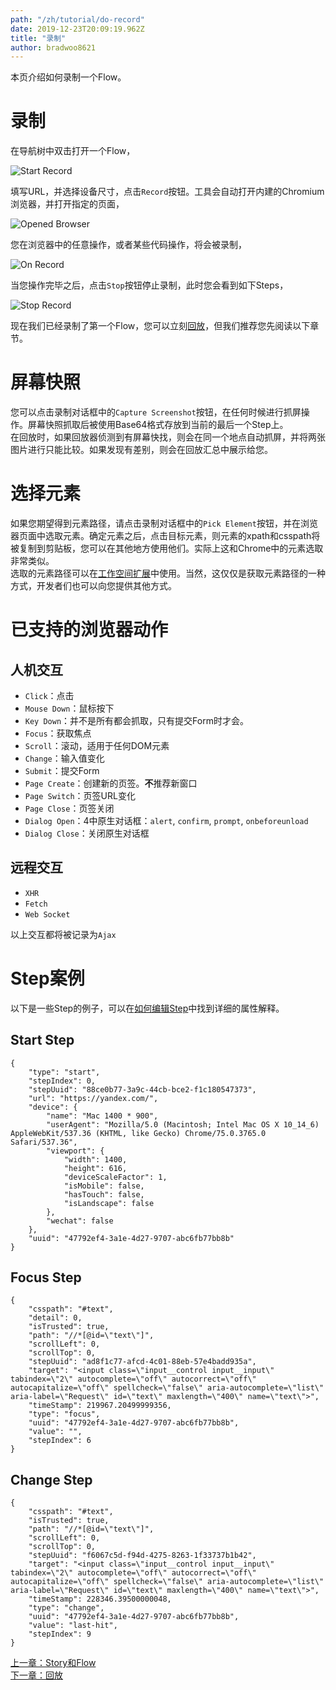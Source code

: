```yaml
---
path: "/zh/tutorial/do-record"
date: 2019-12-23T20:09:19.962Z
title: "录制"
author: bradwoo8621
---
```


<p class="sub-title">本页介绍如何录制一个Flow。</p>

# 录制
在导航树中双击打开一个Flow，

![Start Record](./start-record.png)

填写URL，并选择设备尺寸，点击`Record`按钮。工具会自动打开内建的Chromium浏览器，并打开指定的页面，

![Opened Browser](./opened-browser.png)

您在浏览器中的任意操作，或者某些代码操作，将会被录制，

![On Record](./on-record.png)

当您操作完毕之后，点击`Stop`按钮停止录制，此时您会看到如下Steps，

![Stop Record](./stop-record.png)

现在我们已经录制了第一个Flow，您可以立刻[回放](/zh/tutorial/do-replay/)，但我们推荐您先阅读以下章节。

# 屏幕快照
您可以点击录制对话框中的`Capture Screenshot`按钮，在任何时候进行抓屏操作。屏幕快照抓取后被使用Base64格式存放到当前的最后一个Step上。  
在回放时，如果回放器侦测到有屏幕快找，则会在同一个地点自动抓屏，并将两张图片进行只能比较。如果发现有差别，则会在回放汇总中展示给您。

# 选择元素
如果您期望得到元素路径，请点击录制对话框中的`Pick Element`按钮，并在浏览器页面中选取元素。确定元素之后，点击目标元素，则元素的xpath和csspath将被复制到剪贴板，您可以在其他地方使用他们。实际上这和Chrome中的元素选取非常类似。  
选取的元素路径可以在[工作空间扩展](/zh/workspace-extension/)中使用。当然，这仅仅是获取元素路径的一种方式，开发者们也可以向您提供其他方式。

# 已支持的浏览器动作
## 人机交互
- `Click`：点击
- `Mouse Down`：鼠标按下
- `Key Down`：并不是所有都会抓取，只有提交Form时才会。
- `Focus`：获取焦点
- `Scroll`：滚动，适用于任何DOM元素
- `Change`：输入值变化
- `Submit`：提交Form
- `Page Create`：创建新的页签。**不**推荐新窗口
- `Page Switch`：页签URL变化
- `Page Close`：页签关闭
- `Dialog Open`：4中原生对话框：`alert`, `confirm`, `prompt`, `onbeforeunload`
- `Dialog Close`：关闭原生对话框

## 远程交互
- `XHR`
- `Fetch`
- `Web Socket`

以上交互都将被记录为`Ajax`

# Step案例
以下是一些Step的例子，可以在[如何编辑Step](/zh/tutorial/step/)中找到详细的属性解释。

## Start Step
```json{numberLines: 1}
{
	"type": "start",
	"stepIndex": 0,
	"stepUuid": "88ce0b77-3a9c-44cb-bce2-f1c180547373",
	"url": "https://yandex.com/",
	"device": {
		"name": "Mac 1400 * 900",
		"userAgent": "Mozilla/5.0 (Macintosh; Intel Mac OS X 10_14_6) AppleWebKit/537.36 (KHTML, like Gecko) Chrome/75.0.3765.0 Safari/537.36",
		"viewport": {
			"width": 1400,
			"height": 616,
			"deviceScaleFactor": 1,
			"isMobile": false,
			"hasTouch": false,
			"isLandscape": false
		},
		"wechat": false
	},
	"uuid": "47792ef4-3a1e-4d27-9707-abc6fb77bb8b"
}
```

## Focus Step
```json{numberLines: 1}
{
	"csspath": "#text",
	"detail": 0,
	"isTrusted": true,
	"path": "//*[@id=\"text\"]",
	"scrollLeft": 0,
	"scrollTop": 0,
	"stepUuid": "ad8f1c77-afcd-4c01-88eb-57e4badd935a",
	"target": "<input class=\"input__control input__input\" tabindex=\"2\" autocomplete=\"off\" autocorrect=\"off\" autocapitalize=\"off\" spellcheck=\"false\" aria-autocomplete=\"list\" aria-label=\"Request\" id=\"text\" maxlength=\"400\" name=\"text\">",
	"timeStamp": 219967.20499999356,
	"type": "focus",
	"uuid": "47792ef4-3a1e-4d27-9707-abc6fb77bb8b",
	"value": "",
	"stepIndex": 6
}
```

## Change Step
```json{numberLines: 1}
{
	"csspath": "#text",
	"isTrusted": true,
	"path": "//*[@id=\"text\"]",
	"scrollLeft": 0,
	"scrollTop": 0,
	"stepUuid": "f6067c5d-f94d-4275-8263-1f33737b1b42",
	"target": "<input class=\"input__control input__input\" tabindex=\"2\" autocomplete=\"off\" autocorrect=\"off\" autocapitalize=\"off\" spellcheck=\"false\" aria-autocomplete=\"list\" aria-label=\"Request\" id=\"text\" maxlength=\"400\" name=\"text\">",
	"timeStamp": 228346.39500000048,
	"type": "change",
	"uuid": "47792ef4-3a1e-4d27-9707-abc6fb77bb8b",
	"value": "last-hit",
	"stepIndex": 9
}
```

<div class="doc-page-links">
	<div>
		<a href="/zh/tutorial/story-and-flow/">上一章：Story和Flow</a>
	</div>
	<div>
		<a href="/zh/tutorial/do-replay/">下一章：回放</a>
	</div>
</div>